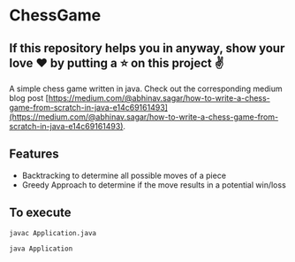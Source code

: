 # ChessGame

## If this repository helps you in anyway, show your love :heart: by putting a :star: on this project :v:

A simple chess game written in java. Check out the corresponding medium blog post [https://medium.com/@abhinav.sagar/how-to-write-a-chess-game-from-scratch-in-java-e14c69161493](https://medium.com/@abhinav.sagar/how-to-write-a-chess-game-from-scratch-in-java-e14c69161493).

## Features

- Backtracking to determine all possible moves of a piece
- Greedy Approach to determine if the move results in a potential win/loss


## To execute

`javac Application.java`

`java Application`

